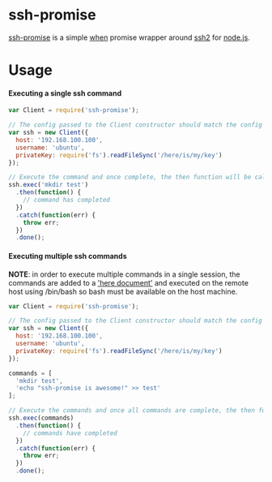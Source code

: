 ssh-promise
===========

[ssh-promise](https://github.com/antonosmond/ssh-promise) is a simple [when](https://www.npmjs.com/package/when) promise wrapper around [ssh2](https://www.npmjs.com/package/ssh2) for [node.js](http://nodejs.org/).


Usage
===============

#### Executing a single ssh command
```javascript
var Client = require('ssh-promise');

// The config passed to the Client constructor should match the config required by ssh2
var ssh = new Client({
  host: '192.168.100.100',
  username: 'ubuntu',
  privateKey: require('fs').readFileSync('/here/is/my/key')
});

// Execute the command and once complete, the then function will be called
ssh.exec('mkdir test')
  .then(function() {
    // command has completed
  })
  .catch(function(err) {
    throw err;
  })
  .done();

```


#### Executing multiple ssh commands
**NOTE**: in order to execute multiple commands in a single session, the commands are added to a ['here document'](http://en.wikipedia.org/wiki/Here_document) and executed on the remote host using /bin/bash so bash must be available on the host machine.

```javascript
var Client = require('ssh-promise');

// The config passed to the Client constructor should match the config required by ssh2
var ssh = new Client({
  host: '192.168.100.100',
  username: 'ubuntu',
  privateKey: require('fs').readFileSync('/here/is/my/key')
});

commands = [
  'mkdir test',
  'echo "ssh-promise is awesome!" >> test'
];

// Execute the commands and once all commands are complete, the then function will be called
ssh.exec(commands)
  .then(function() {
    // commands have completed
  })
  .catch(function(err) {
    throw err;
  })
  .done();

```
